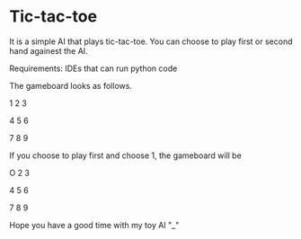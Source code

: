 # Tic-tac-toe

It is a simple AI that plays tic-tac-toe. 
You can choose to play first or second hand againest the AI.

Requirements: IDEs that can run python code

The gameboard looks as follows.

1 2 3

4 5 6

7 8 9

If you choose to play first and choose 1, the gameboard will be

O 2 3

4 5 6

7 8 9

Hope you have a good time with my toy AI "_"



